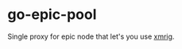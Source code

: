 # go-epic-pool

Single proxy for epic node that let's you use [xmrig](https://github.com/crackcomm/xmrig/tree/epic).

